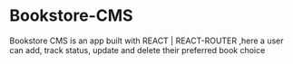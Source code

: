 # Bookstore-CMS
Bookstore CMS is an app built with REACT | REACT-ROUTER ,here a user can add, track status, update and delete their preferred book choice
